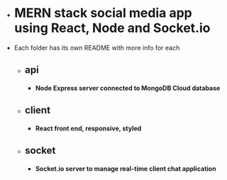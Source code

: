 -   # MERN stack social media app using React, Node and Socket.io
-   Each folder has its own README with more info for each

    -   ## api
        -   #### Node Express server connected to MongoDB Cloud database
    -   ## client
        -   #### React front end, responsive, styled
    -   ## socket
        -   #### Socket.io server to manage real-time client chat application

